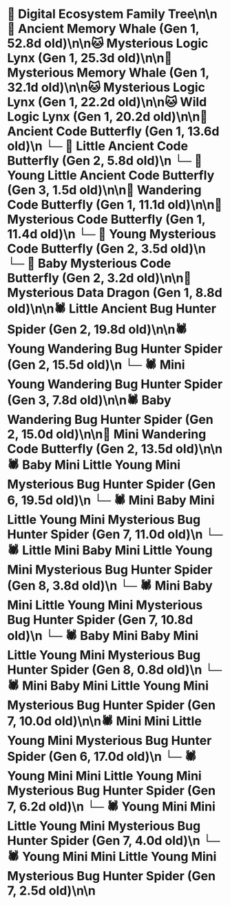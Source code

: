 # 🌳 Digital Ecosystem Family Tree\n\n🐋 Ancient Memory Whale (Gen 1, 52.8d old)\n\n🐱 Mysterious Logic Lynx (Gen 1, 25.3d old)\n\n🐋 Mysterious Memory Whale (Gen 1, 32.1d old)\n\n🐱 Mysterious Logic Lynx (Gen 1, 22.2d old)\n\n🐱 Wild Logic Lynx (Gen 1, 20.2d old)\n\n🦋 Ancient Code Butterfly (Gen 1, 13.6d old)\n  └─ 🦋 Little Ancient Code Butterfly (Gen 2, 5.8d old)\n    └─ 🦋 Young Little Ancient Code Butterfly (Gen 3, 1.5d old)\n\n🦋 Wandering Code Butterfly (Gen 1, 11.1d old)\n\n🦋 Mysterious Code Butterfly (Gen 1, 11.4d old)\n  └─ 🦋 Young Mysterious Code Butterfly (Gen 2, 3.5d old)\n  └─ 🦋 Baby Mysterious Code Butterfly (Gen 2, 3.2d old)\n\n🐉 Mysterious Data Dragon (Gen 1, 8.8d old)\n\n🕷️ Little Ancient Bug Hunter Spider (Gen 2, 19.8d old)\n\n🕷️ Young Wandering Bug Hunter Spider (Gen 2, 15.5d old)\n  └─ 🕷️ Mini Young Wandering Bug Hunter Spider (Gen 3, 7.8d old)\n\n🕷️ Baby Wandering Bug Hunter Spider (Gen 2, 15.0d old)\n\n🦋 Mini Wandering Code Butterfly (Gen 2, 13.5d old)\n\n🕷️ Baby Mini Little Young Mini Mysterious Bug Hunter Spider (Gen 6, 19.5d old)\n  └─ 🕷️ Mini Baby Mini Little Young Mini Mysterious Bug Hunter Spider (Gen 7, 11.0d old)\n    └─ 🕷️ Little Mini Baby Mini Little Young Mini Mysterious Bug Hunter Spider (Gen 8, 3.8d old)\n  └─ 🕷️ Mini Baby Mini Little Young Mini Mysterious Bug Hunter Spider (Gen 7, 10.8d old)\n    └─ 🕷️ Baby Mini Baby Mini Little Young Mini Mysterious Bug Hunter Spider (Gen 8, 0.8d old)\n  └─ 🕷️ Mini Baby Mini Little Young Mini Mysterious Bug Hunter Spider (Gen 7, 10.0d old)\n\n🕷️ Mini Mini Little Young Mini Mysterious Bug Hunter Spider (Gen 6, 17.0d old)\n  └─ 🕷️ Young Mini Mini Little Young Mini Mysterious Bug Hunter Spider (Gen 7, 6.2d old)\n  └─ 🕷️ Young Mini Mini Little Young Mini Mysterious Bug Hunter Spider (Gen 7, 4.0d old)\n  └─ 🕷️ Young Mini Mini Little Young Mini Mysterious Bug Hunter Spider (Gen 7, 2.5d old)\n\n